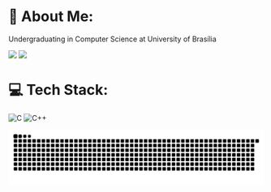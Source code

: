 # 🎈 About Me:
Undergraduating in Computer Science at University of Brasília<br>

<div>
<a href = "mailto:daviguerra27@gmail.com"><img src="https://img.shields.io/badge/-Gmail-%23333?style=for-the-badge&logo=gmail&logoColor=white" target="_blank"></a>
<a href="" target="_blank"><img src="https://img.shields.io/badge/-LinkedIn-%230077B5?style=for-the-badge&logo=linkedin&logoColor=white" target="_blank"></a>
</div>

# 💻 Tech Stack:
![C](https://img.shields.io/badge/c-%2300599C.svg?style=for-the-badge&logo=c&logoColor=white)
![C++](https://img.shields.io/badge/c++-%2300599C.svg?style=for-the-badge&logo=c%2B%2B&logoColor=white)

<picture align="center">
  <source media="(prefers-color-scheme: dark)" srcset="https://raw.githubusercontent.com/daviggalvao/daviggalvao/output/github-contribution-grid-snake-dark.svg">
  <source media="(prefers-color-scheme: light)" srcset="https://raw.githubusercontent.com/daviggalvao/daviggalvao/output/github-contribution-grid-snake-dark.svg">
  <img align="center" alt="github contribution grid snake animation" src="https://raw.githubusercontent.com/daviggalvao/daviggalvao/output/github-contribution-grid-snake.svg">
</picture>





